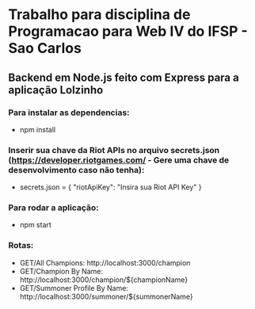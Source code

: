 # Trabalho para disciplina de Programacao para Web IV do IFSP - Sao Carlos
## Backend em Node.js feito com Express para a aplicação Lolzinho

### Para instalar as dependencias:
 - npm install

### Inserir sua chave da Riot APIs no arquivo secrets.json (https://developer.riotgames.com/ - Gere uma chave de desenvolvimento caso não tenha):
 - secrets.json = {
  "riotApiKey": "Insira sua Riot API Key"
 }
 
 ### Para  rodar a aplicação:
 - npm start


### Rotas:
 - GET/All Champions: http://localhost:3000/champion
 - GET/Champion By Name: http://localhost:3000/champion/${championName}
 - GET/Summoner Profile By Name: http://localhost:3000/summoner/${summonerName}
